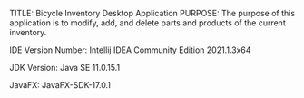 TITLE: Bicycle Inventory Desktop Application
PURPOSE: The purpose of this application is to modify, add, and delete parts and products of the current inventory.

IDE Version Number: Intellij IDEA Community Edition 2021.1.3x64

JDK Version: Java SE 11.0.15.1

JavaFX: JavaFX-SDK-17.0.1
